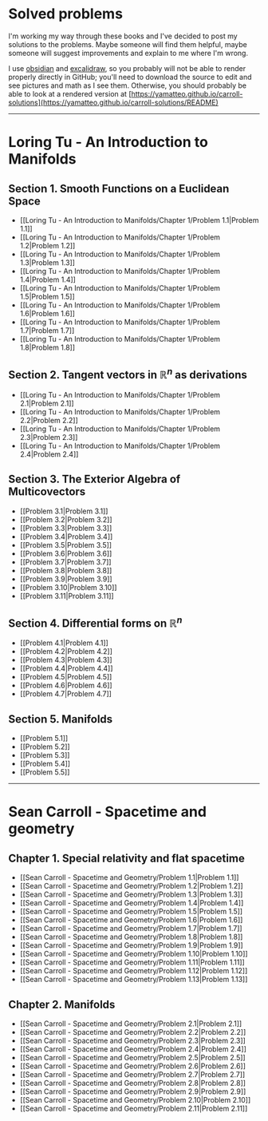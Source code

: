# Solved problems

I'm working my way through these books and I've decided to post my solutions to the problems. Maybe someone will find them helpful, maybe someone will suggest improvements and explain to me where I'm wrong.

I use [obsidian](https://obsidian.md/) and [excalidraw](https://github.com/excalidraw/excalidraw-vscode#master), so you probably will not be able to render properly directly in GitHub; you'll need to download the source to edit and see pictures and math as I see them. Otherwise, you should probably be able to look at a rendered version at [https://yamatteo.github.io/carroll-solutions](https://yamatteo.github.io/carroll-solutions/README) 

---
# Loring Tu - An Introduction to Manifolds
## Section 1. Smooth Functions on a Euclidean Space

- [[Loring Tu - An Introduction to Manifolds/Chapter 1/Problem 1.1|Problem 1.1]]
- [[Loring Tu - An Introduction to Manifolds/Chapter 1/Problem 1.2|Problem 1.2]]
- [[Loring Tu - An Introduction to Manifolds/Chapter 1/Problem 1.3|Problem 1.3]]
- [[Loring Tu - An Introduction to Manifolds/Chapter 1/Problem 1.4|Problem 1.4]]
- [[Loring Tu - An Introduction to Manifolds/Chapter 1/Problem 1.5|Problem 1.5]]
- [[Loring Tu - An Introduction to Manifolds/Chapter 1/Problem 1.6|Problem 1.6]]
- [[Loring Tu - An Introduction to Manifolds/Chapter 1/Problem 1.7|Problem 1.7]]
- [[Loring Tu - An Introduction to Manifolds/Chapter 1/Problem 1.8|Problem 1.8]]

## Section 2. Tangent vectors in $\mathbb R^n$ as derivations

- [[Loring Tu - An Introduction to Manifolds/Chapter 1/Problem 2.1|Problem 2.1]]
- [[Loring Tu - An Introduction to Manifolds/Chapter 1/Problem 2.2|Problem 2.2]]
- [[Loring Tu - An Introduction to Manifolds/Chapter 1/Problem 2.3|Problem 2.3]]
- [[Loring Tu - An Introduction to Manifolds/Chapter 1/Problem 2.4|Problem 2.4]]

## Section 3. The Exterior Algebra of Multicovectors

- [[Problem 3.1|Problem 3.1]]
- [[Problem 3.2|Problem 3.2]]
- [[Problem 3.3|Problem 3.3]]
- [[Problem 3.4|Problem 3.4]]
- [[Problem 3.5|Problem 3.5]]
- [[Problem 3.6|Problem 3.6]]
- [[Problem 3.7|Problem 3.7]]
- [[Problem 3.8|Problem 3.8]]
- [[Problem 3.9|Problem 3.9]]
- [[Problem 3.10|Problem 3.10]]
- [[Problem 3.11|Problem 3.11]]

## Section 4. Differential forms on $\mathbb R^n$

- [[Problem 4.1|Problem 4.1]]
- [[Problem 4.2|Problem 4.2]]
- [[Problem 4.3|Problem 4.3]]
- [[Problem 4.4|Problem 4.4]]
- [[Problem 4.5|Problem 4.5]]
- [[Problem 4.6|Problem 4.6]]
- [[Problem 4.7|Problem 4.7]]

## Section 5. Manifolds

- [[Problem 5.1]]
- [[Problem 5.2]]
- [[Problem 5.3]]
- [[Problem 5.4]]
- [[Problem 5.5]]

---
# Sean Carroll - Spacetime and geometry
## Chapter 1. Special relativity and flat spacetime

- [[Sean Carroll - Spacetime and Geometry/Problem 1.1|Problem 1.1]]
- [[Sean Carroll - Spacetime and Geometry/Problem 1.2|Problem 1.2]]
- [[Sean Carroll - Spacetime and Geometry/Problem 1.3|Problem 1.3]]
- [[Sean Carroll - Spacetime and Geometry/Problem 1.4|Problem 1.4]]
- [[Sean Carroll - Spacetime and Geometry/Problem 1.5|Problem 1.5]]
- [[Sean Carroll - Spacetime and Geometry/Problem 1.6|Problem 1.6]]
- [[Sean Carroll - Spacetime and Geometry/Problem 1.7|Problem 1.7]]
- [[Sean Carroll - Spacetime and Geometry/Problem 1.8|Problem 1.8]]
- [[Sean Carroll - Spacetime and Geometry/Problem 1.9|Problem 1.9]]
- [[Sean Carroll - Spacetime and Geometry/Problem 1.10|Problem 1.10]]
- [[Sean Carroll - Spacetime and Geometry/Problem 1.11|Problem 1.11]]
- [[Sean Carroll - Spacetime and Geometry/Problem 1.12|Problem 1.12]]
- [[Sean Carroll - Spacetime and Geometry/Problem 1.13|Problem 1.13]]

## Chapter 2. Manifolds

- [[Sean Carroll - Spacetime and Geometry/Problem 2.1|Problem 2.1]]
- [[Sean Carroll - Spacetime and Geometry/Problem 2.2|Problem 2.2]]
- [[Sean Carroll - Spacetime and Geometry/Problem 2.3|Problem 2.3]]
- [[Sean Carroll - Spacetime and Geometry/Problem 2.4|Problem 2.4]]
- [[Sean Carroll - Spacetime and Geometry/Problem 2.5|Problem 2.5]]
- [[Sean Carroll - Spacetime and Geometry/Problem 2.6|Problem 2.6]]
- [[Sean Carroll - Spacetime and Geometry/Problem 2.7|Problem 2.7]]
- [[Sean Carroll - Spacetime and Geometry/Problem 2.8|Problem 2.8]]
- [[Sean Carroll - Spacetime and Geometry/Problem 2.9|Problem 2.9]]
- [[Sean Carroll - Spacetime and Geometry/Problem 2.10|Problem 2.10]]
- [[Sean Carroll - Spacetime and Geometry/Problem 2.11|Problem 2.11]]

